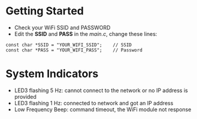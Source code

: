 # Getting Started
* Check your WiFi SSID and PASSWORD
* Edit the **SSID** and **PASS** in the *main.c*, change these lines:
```
const char *SSID = "YOUR_WIFI_SSID";    // SSID
const char *PASS = "YOUR_WIFI_PASS";    // Password
```

# System Indicators
* LED3 flashing 5 Hz: cannot connect to the network or no IP address is provided
* LED3 flashing 1 Hz: connected to network and got an IP address 
* Low Frequency Beep: command timeout, the WiFi module not response
